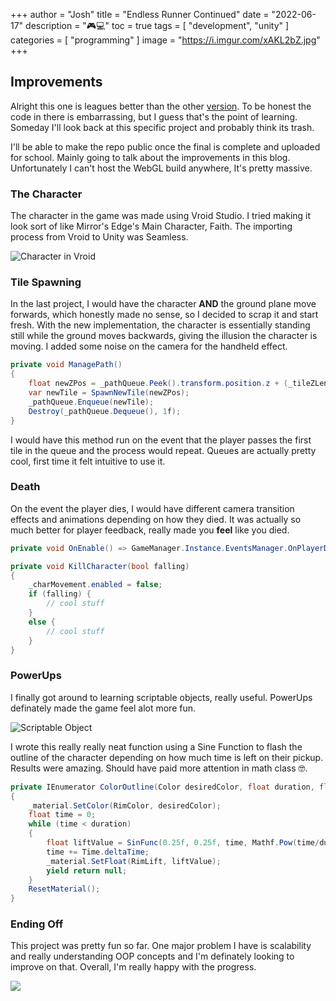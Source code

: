 +++
author = "Josh"
title = "Endless Runner Continued"
date = "2022-06-17"
description = "🎮💻"
toc = true
tags = [
    "development",
    "unity"
]
categories = [
    "programming"
]
image = "https://i.imgur.com/xAKL2bZ.jpg"
+++
<!--more-->

## Improvements
Alright this one is leagues better than the other [version](https://macawls.dev/blog/post/my-first-unity-project/).
To be honest the code in there is embarrassing, but I guess that's the point of learning. Someday I'll look back at this specific project and probably think its trash.

I'll be able to make the repo public once the final is complete and uploaded for school. Mainly going to talk about the improvements in this blog. Unfortunately I can't host the WebGL build anywhere, It's pretty massive. 

### The Character 
The character in the game was made using Vroid Studio. I tried making it look sort of like Mirror's Edge's Main Character, Faith. The importing process from Vroid to Unity was Seamless.

![Character in Vroid](https://i.imgur.com/s5y7E75.png)

### Tile Spawning
In the last project, I would have the character **AND** the ground plane move forwards, which honestly made no sense, so I decided to scrap it and start fresh. With the new implementation, the character is essentially standing still while the ground moves backwards, giving the illusion the character is moving. I added some noise on the camera for the handheld effect. 

```csharp
private void ManagePath()
{
    float newZPos = _pathQueue.Peek().transform.position.z + (_tileZLength * _pathQueue.Count);
    var newTile = SpawnNewTile(newZPos);
    _pathQueue.Enqueue(newTile);
    Destroy(_pathQueue.Dequeue(), 1f);
}
``` 

I would have this method run on the event that the player passes the first tile in the queue and the process would repeat. Queues are actually pretty cool, first time it felt intuitive to use it. 
### Death
On the event the player dies, I would have different camera transition effects and animations depending on how they died. It was actually so much better for player feedback, really made you **feel** like you died.
```csharp
private void OnEnable() => GameManager.Instance.EventsManager.OnPlayerDeath += KillCharacter;

private void KillCharacter(bool falling)
{
    _charMovement.enabled = false;
    if (falling) {
        // cool stuff
    }
    else {
        // cool stuff
    }
}

```
### PowerUps
I finally got around to learning scriptable objects, really useful. PowerUps definately made the game feel alot more fun.

![Scriptable Object](https://i.imgur.com/Kh9K3bV.png)

I wrote this really really neat function using a Sine Function to flash the outline of the character depending on how much time is left on their pickup. Results were amazing. Should have paid more attention in math class 🤓. 

```csharp
private IEnumerator ColorOutline(Color desiredColor, float duration, float multiplier, float power) 
{
    _material.SetColor(RimColor, desiredColor);
    float time = 0;
    while (time < duration)
    {
        float liftValue = SinFunc(0.25f, 0.25f, time, Mathf.Pow(time/duration * multiplier, power));
        time += Time.deltaTime;
        _material.SetFloat(RimLift, liftValue);
        yield return null;
    }
    ResetMaterial();
}
```

### Ending Off
This project was pretty fun so far. 
One major problem I have is scalability and really understanding OOP concepts and I'm definately looking to improve on that. Overall, I'm really happy with the progress. 

![](https://i.imgur.com/SuMzi1Q.png)